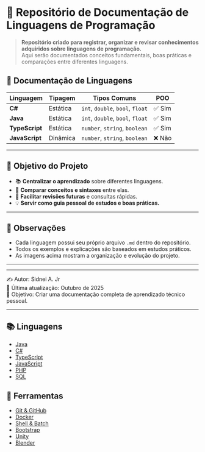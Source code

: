 # 🧠 Repositório de Documentação de Linguagens de Programação

> **Repositório criado para registrar, organizar e revisar conhecimentos adquiridos sobre linguagens de programação.**  
> Aqui serão documentados conceitos fundamentais, boas práticas e comparações entre diferentes linguagens.

## 🧾 Documentação de Linguagens

| Linguagem     | Tipagem     | Tipos Comuns                     | POO |
|----------------|--------------|----------------------------------|------|
| **C#**         | Estática     | `int`, `double`, `bool`, `float` | ✅ Sim |
| **Java**       | Estática     | `int`, `double`, `bool`, `float` | ✅ Sim |
| **TypeScript** | Estática     | `number`, `string`, `boolean`    | ✅ Sim |
| **JavaScript** | Dinâmica     | `number`, `string`, `boolean`    | ❌ Não |

---

## 🎯 Objetivo do Projeto

- 📚 **Centralizar o aprendizado** sobre diferentes linguagens.  
- 🧩 **Comparar conceitos e sintaxes** entre elas.  
- 🧠 **Facilitar revisões futuras** e consultas rápidas.  
- 💡 **Servir como guia pessoal de estudos e boas práticas.**

---

## 💬 Observações

- Cada linguagem possui seu próprio arquivo `.md` dentro do repositório.  
- Todos os exemplos e explicações são baseados em estudos práticos.  
- As imagens acima mostram a organização e evolução do projeto.  

---

---
✍️ Autor: Sidnei A. Jr  
📅 Última atualização: Outubro de 2025  
🚀 Objetivo: Criar uma documentação completa de aprendizado técnico pessoal.

---

## 📚 Linguagens
- [Java](./Java/IntroJava.md)
- [C#](./C%23/Script_Unity3C.md)
- [TypeScript](./Typescript/IntroducaoTS.md)
- [JavaScript](./JS/DocumentacaoJs.md)
- [PHP](./PHP/Introphp.md)
- [SQL](./SQL/AvancadoSQL.md)

## 🧰 Ferramentas
- [Git & GitHub](./Git/IntroducaoGit.md)
- [Docker](./Docker/Introducaodocker.md)
- [Shell & Batch](./Shell/IntroBatch.md)
- [Bootstrap](./WEB/Bootstrap.md)
- [Unity](./C%23/Script_Unity3C.md)
- [Blender](./Blender/)


